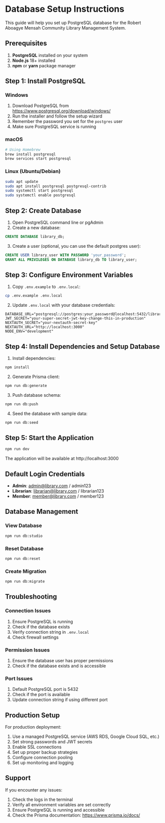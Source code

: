 # Database Setup Instructions

This guide will help you set up PostgreSQL database for the Robert Aboagye Mensah Community Library Management System.

## Prerequisites

1. **PostgreSQL** installed on your system
2. **Node.js** 18+ installed
3. **npm** or **yarn** package manager

## Step 1: Install PostgreSQL

### Windows
1. Download PostgreSQL from https://www.postgresql.org/download/windows/
2. Run the installer and follow the setup wizard
3. Remember the password you set for the `postgres` user
4. Make sure PostgreSQL service is running

### macOS
```bash
# Using Homebrew
brew install postgresql
brew services start postgresql
```

### Linux (Ubuntu/Debian)
```bash
sudo apt update
sudo apt install postgresql postgresql-contrib
sudo systemctl start postgresql
sudo systemctl enable postgresql
```

## Step 2: Create Database

1. Open PostgreSQL command line or pgAdmin
2. Create a new database:

```sql
CREATE DATABASE library_db;
```

3. Create a user (optional, you can use the default postgres user):

```sql
CREATE USER library_user WITH PASSWORD 'your_password';
GRANT ALL PRIVILEGES ON DATABASE library_db TO library_user;
```

## Step 3: Configure Environment Variables

1. Copy `.env.example` to `.env.local`:
```bash
cp .env.example .env.local
```

2. Update `.env.local` with your database credentials:
```env
DATABASE_URL="postgresql://postgres:your_password@localhost:5432/library_db"
JWT_SECRET="your-super-secret-jwt-key-change-this-in-production"
NEXTAUTH_SECRET="your-nextauth-secret-key"
NEXTAUTH_URL="http://localhost:3000"
NODE_ENV="development"
```

## Step 4: Install Dependencies and Setup Database

1. Install dependencies:
```bash
npm install
```

2. Generate Prisma client:
```bash
npm run db:generate
```

3. Push database schema:
```bash
npm run db:push
```

4. Seed the database with sample data:
```bash
npm run db:seed
```

## Step 5: Start the Application

```bash
npm run dev
```

The application will be available at http://localhost:3000

## Default Login Credentials

- **Admin**: admin@library.com / admin123
- **Librarian**: librarian@library.com / librarian123
- **Member**: member@library.com / member123

## Database Management

### View Database
```bash
npm run db:studio
```

### Reset Database
```bash
npm run db:reset
```

### Create Migration
```bash
npm run db:migrate
```

## Troubleshooting

### Connection Issues
1. Ensure PostgreSQL is running
2. Check if the database exists
3. Verify connection string in `.env.local`
4. Check firewall settings

### Permission Issues
1. Ensure the database user has proper permissions
2. Check if the database exists and is accessible

### Port Issues
1. Default PostgreSQL port is 5432
2. Check if the port is available
3. Update connection string if using different port

## Production Setup

For production deployment:

1. Use a managed PostgreSQL service (AWS RDS, Google Cloud SQL, etc.)
2. Set strong passwords and JWT secrets
3. Enable SSL connections
4. Set up proper backup strategies
5. Configure connection pooling
6. Set up monitoring and logging

## Support

If you encounter any issues:
1. Check the logs in the terminal
2. Verify all environment variables are set correctly
3. Ensure PostgreSQL is running and accessible
4. Check the Prisma documentation: https://www.prisma.io/docs/
